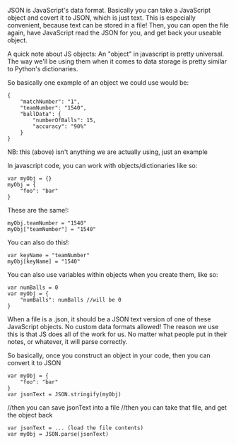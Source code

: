 JSON is JavaScript's data format. 
Basically you can take a JavaScript object and covert it to JSON, which is just text.
This is especially convenient, because text can be stored in a file!
Then, you can open the file again, have JavaScript read the JSON for you, and get back your useable object.

A quick note about JS objects:
An "object" in javascript is pretty universal. 
The way we'll be using them when it comes to data storage is pretty similar to Python's dictionaries.

So basically one example of an object we could use would be:

	{
		"matchNumber": "1",
		"teamNumber": "1540",
		"ballData": {
			"numberOfBalls": 15,
			"accuracy": "90%"
		}
	}

NB: this (above) isn't anything we are actually using, just an example

In javascript code, you can work with objects/dictionaries like so:

	var myObj = {}
	myObj = {
		"foo": "bar"
	}

These are the same!:

	myObj.teamNumber = "1540"
	myObj["teamNumber"] = "1540"

You can also do this!:

	var keyName = "teamNumber"
	myObj[keyName] = "1540"

You can also use variables within objects when you create them, like so:

	var numBalls = 0
	var myObj = {
		"numBalls": numBalls //will be 0
	}


When a file is a .json, it should be a JSON text version of one of these JavaScript objects.
No custom data formats allowed!
The reason we use this is that JS does all of the work for us. 
No matter what people put in their notes, or whatever, it will parse correctly.

So basically, once you construct an object in your code, then you can convert it to JSON

	var myObj = {
		"foo": "bar"
	}
	var jsonText = JSON.stringify(myObj)

//then you can save jsonText into a file
//then you can take that file, and get the object back

	var jsonText = ... (load the file contents)
	var myObj = JSON.parse(jsonText)